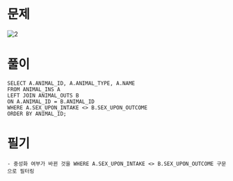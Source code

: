 # 문제
![2](https://user-images.githubusercontent.com/48504392/81685861-321baf80-9493-11ea-87e7-099bccc1edfc.png)
# 풀이
~~~mysql
SELECT A.ANIMAL_ID, A.ANIMAL_TYPE, A.NAME
FROM ANIMAL_INS A
LEFT JOIN ANIMAL_OUTS B
ON A.ANIMAL_ID = B.ANIMAL_ID
WHERE A.SEX_UPON_INTAKE <> B.SEX_UPON_OUTCOME
ORDER BY ANIMAL_ID;
~~~
# 필기
~~~
- 중성화 여부가 바뀐 것을 WHERE A.SEX_UPON_INTAKE <> B.SEX_UPON_OUTCOME 구문으로 필터링
~~~
